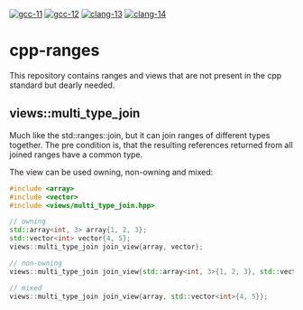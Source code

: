 [![gcc-11](https://github.com/gaggenwaschke/cpp-ranges/actions/workflows/gcc-11.yaml/badge.svg)](https://github.com/gaggenwaschke/cpp-ranges/actions/workflows/gcc-11.yaml)
[![gcc-12](https://github.com/gaggenwaschke/cpp-ranges/actions/workflows/gcc-12.yaml/badge.svg)](https://github.com/gaggenwaschke/cpp-ranges/actions/workflows/gcc-12.yaml)
[![clang-13](https://github.com/gaggenwaschke/cpp-ranges/actions/workflows/clang-13.yaml/badge.svg)](https://github.com/gaggenwaschke/cpp-ranges/actions/workflows/clang-13.yaml)
[![clang-14](https://github.com/gaggenwaschke/cpp-ranges/actions/workflows/clang-14.yaml/badge.svg)](https://github.com/gaggenwaschke/cpp-ranges/actions/workflows/clang-14.yaml)

# cpp-ranges

This repository contains ranges and views that are not present in the cpp standard but dearly needed.

## views::multi_type_join

Much like the std::ranges::join, but it can join ranges of different types together.
The pre condition is, that the resulting references returned from all joined ranges have a common type.

The view can be used owning, non-owning and mixed:
```cpp
#include <array>
#include <vector>
#include <views/multi_type_join.hpp>

// owning
std::array<int, 3> array{1, 2, 3};
std::vector<int> vector{4, 5};
views::multi_type_join join_view{array, vector};

// non-owning
views::multi_type_join join_view{std::array<int, 3>{1, 2, 3}, std::vector<int>{4, 5}};

// mixed
views::multi_type_join join_view{array, std::vector<int>{4, 5}};
```